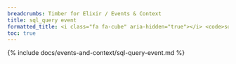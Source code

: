 ```yaml
---
breadcrumbs: Timber for Elixir / Events & Context
title: sql_query event
formatted_title: <i class="fa fa-cube" aria-hidden="true"></i> <code>sql_query</code> event
toc: true
---
```


{% include docs/events-and-context/sql-query-event.md %}